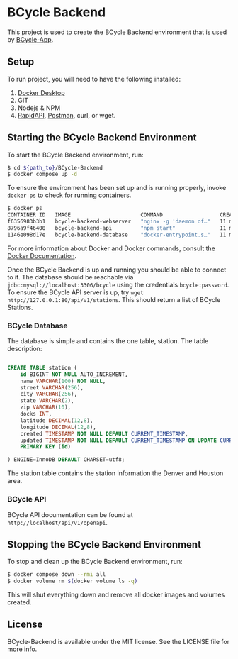 # BCycle Backend

This project is used to create the BCycle Backend environment that is used by [BCycle-App](https://github.com/tstraylor/BCycle-App).

## Setup

To run project, you will need to have the following installed:

1. [Docker Desktop](https://www.docker.com/products/docker-desktop/)
2. GIT
3. Nodejs & NPM
4. [RapidAPI](https://paw.cloud), [Postman](https://www.postman.com), curl, or wget.

## Starting the BCycle Backend Environment

To start the BCycle Backend environment, run: 

```bash
$ cd ${path_to}/BCycle-Backend
$ docker compose up -d
```

To ensure the environment has been set up and is running properly, invoke `docker ps` to check for running containers.

```bash
$ docker ps
CONTAINER ID   IMAGE                      COMMAND                  CREATED          STATUS                    PORTS                    NAMES
f6356983b3b1   bcycle-backend-webserver   "nginx -g 'daemon of…"   11 minutes ago   Up 10 minutes             0.0.0.0:80->80/tcp       webserver
8796a9f46400   bcycle-backend-api         "npm start"              11 minutes ago   Up 10 minutes             3000/tcp                 apiserver
1146e098d17e   bcycle-backend-database    "docker-entrypoint.s…"   11 minutes ago   Up 11 minutes (healthy)   0.0.0.0:3306->3306/tcp   database

```

For more information about Docker and Docker commands, consult the [Docker Documentation](https://docs.docker.com).

Once the BCycle Backend is up and running you should be able to connect to it.  The database should be reachable 
via `jdbc:mysql://localhost:3306/bcycle` using the credentials `bcycle:password`. 
To ensure the BCycle API server is up, try `wget http://127.0.0.1:80/api/v1/stations`.  This should return a list of BCycle Stations.

### BCycle Database
The database is simple and contains the one table, station. The table description:

```sql

CREATE TABLE station (
    id BIGINT NOT NULL AUTO_INCREMENT,
    name VARCHAR(100) NOT NULL,
    street VARCHAR(256),
    city VARCHAR(256),
    state VARCHAR(2),
    zip VARCHAR(10),
    docks INT,
    latitude DECIMAL(12,8),
    longitude DECIMAL(12,8),
    created TIMESTAMP NOT NULL DEFAULT CURRENT_TIMESTAMP,
    updated TIMESTAMP NOT NULL DEFAULT CURRENT_TIMESTAMP ON UPDATE CURRENT_TIMESTAMP,
    PRIMARY KEY (id)

) ENGINE=InnoDB DEFAULT CHARSET=utf8;

```

The station table contains the station information the Denver and Houston area.

### BCycle API

BCycle API documentation can be found at ``http://localhost/api/v1/openapi``.

## Stopping the BCycle Backend Environment

To stop and clean up the BCycle Backend environment, run:

```bash
$ docker compose down --rmi all
$ docker volume rm $(docker volume ls -q)
```

This will shut everything down and remove all docker images and volumes created.

## License

BCycle-Backend is available under the MIT license. See the LICENSE file for more info.

